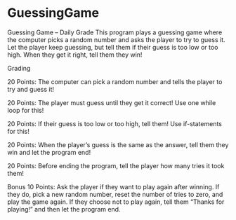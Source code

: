 # GuessingGame
Guessing Game – Daily Grade
This program plays a guessing game where the computer picks a random number and asks the player to try to guess it. Let the player keep guessing, but tell them if their guess is too low or too high. When they get it right, tell them they win!

Grading

20 Points: The computer can pick a random number and tells the player to try and guess it!

20 Points: The player must guess until they get it correct!
Use one while loop for this!

20 Points: If their guess is too low or too high, tell them!
Use if-statements for this!

20 Points: When the player’s guess is the same as the answer, tell them they win and let the program end!

20 Points: Before ending the program, tell the player how many tries it took them!

Bonus 10 Points: Ask the player if they want to play again after winning. If they do, pick a new random number, reset the number of tries to zero, and play the game again. 
If they choose not to play again, tell them “Thanks for playing!” and then let the program end.

